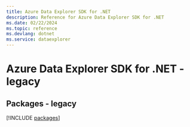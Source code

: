 ```yaml
---
title: Azure Data Explorer SDK for .NET
description: Reference for Azure Data Explorer SDK for .NET
ms.date: 02/22/2024
ms.topic: reference
ms.devlang: dotnet
ms.service: dataexplorer
---
```

# Azure Data Explorer SDK for .NET - legacy
## Packages - legacy
[!INCLUDE [packages](data-explorer-index.md)]
